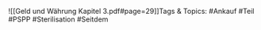 
![[Geld und Währung Kapitel 3.pdf#page=29]]Tags & Topics:
   #Ankauf
   #Teil
   #PSPP
   #Sterilisation
   #Seitdem